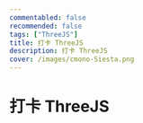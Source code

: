 ```yaml
---
commentabled: false
recommended: false
tags: ["ThreeJS"]
title: 打卡 ThreeJS
description: 打卡 ThreeJS
cover: /images/cmono-Siesta.png
---
```


# 打卡 ThreeJS
